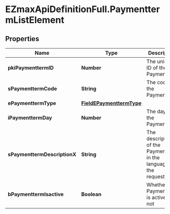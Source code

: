 # EZmaxApiDefinitionFull.PaymenttermListElement

## Properties

Name | Type | Description | Notes
------------ | ------------- | ------------- | -------------
**pkiPaymenttermID** | **Number** | The unique ID of the Paymentterm | 
**sPaymenttermCode** | **String** | The code of the Paymentterm | 
**ePaymenttermType** | [**FieldEPaymenttermType**](FieldEPaymenttermType.md) |  | 
**iPaymenttermDay** | **Number** | The day of the Paymentterm | 
**sPaymenttermDescriptionX** | **String** | The description of the Paymentterm in the language of the requester | 
**bPaymenttermIsactive** | **Boolean** | Whether the Paymentterm is active or not | 


